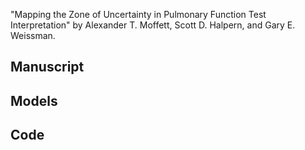 "Mapping the Zone of Uncertainty in Pulmonary Function Test Interpretation" by Alexander T. Moffett, Scott D. Halpern, and Gary E. Weissman.

## Manuscript

## Models

## Code
